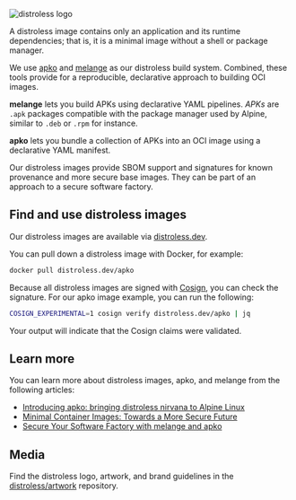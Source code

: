 
![distroless logo](https://github.com/distroless/.github/raw/main/profile/distroless-logo.svg)

A distroless image contains only an application and its runtime dependencies; that is, it is a minimal image without a shell or package manager.

We use [apko](https://github.com/chainguard-dev/apko) and [melange](https://github.com/chainguard-dev/melange) as our distroless build system. Combined, these tools provide for a reproducible, declarative approach to building OCI images. 

**melange** lets you build APKs using declarative YAML pipelines. _APKs_ are `.apk` packages compatible with the package manager used by Alpine, similar to `.deb` or `.rpm` for instance.

**apko** lets you bundle a collection of APKs into an OCI image using a declarative YAML manifest.

Our distroless images provide SBOM support and signatures for known provenance and more secure base images. They can be part of an approach to a secure software factory.

## Find and use distroless images

Our distroless images are available via [distroless.dev](https://distroless.dev).

You can pull down a distroless image with Docker, for example:

```sh
docker pull distroless.dev/apko
```

Because all distroless images are signed with [Cosign](https://docs.sigstore.dev/cosign/overview), you can check the signature. For our apko image example, you can run the following:

```sh
COSIGN_EXPERIMENTAL=1 cosign verify distroless.dev/apko | jq
```

Your output will indicate that the Cosign claims were validated. 

## Learn more

You can learn more about distroless images, apko, and melange from the following articles:

* [Introducing apko: bringing distroless nirvana to Alpine Linux](https://blog.chainguard.dev/introducing-apko-bringing-distroless-nirvana-to-alpine-linux/)
* [Minimal Container Images: Towards a More Secure Future](https://blog.chainguard.dev/minimal-container-images-towards-a-more-secure-future/)
* [Secure Your Software Factory with melange and apko](https://blog.chainguard.dev/secure-your-software-factory-with-melange-and-apko/)

## Media

Find the distroless logo, artwork, and brand guidelines in the [distroless/artwork](https://github.com/distroless/artwork) repository. 
